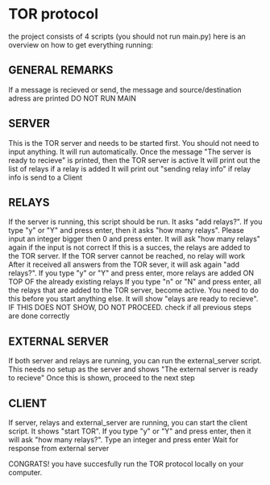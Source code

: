 
# TOR protocol

the project consists of 4 scripts (you should not run main.py) here is an overview on how to get everything running:

## GENERAL REMARKS
If a message is recieved or send, the message and source/destination adress are printed DO NOT RUN MAIN

## SERVER
This is the TOR server and needs to be started first. You should not need to input anything.
It will run automatically. Once the message "The server is ready to recieve" is printed, then the TOR server is active
It will print out the list of relays if a relay is added
It will print out "sending relay info" if relay info is send to a Client
	
## RELAYS
If the server is running, this script should be run. It asks "add relays?". 
If you type "y" or "Y" and press enter, then it asks "how many relays". Please input an integer bigger then 0 and press enter.
It will ask "how many relays" again if the input is not correct
If this is a succes, the relays are added to the TOR server. If the TOR server cannot be reached, no relay will work
After it received all answers from the TOR sever, it will ask again "add relays?".
If you type "y" or "Y" and press enter, more relays are added ON TOP OF the already existing relays
If you type "n" or "N" and press enter, all the relays that are added to the TOR server, become active. You need to do this before you start anything else.
It will show "elays are ready to recieve". IF THIS DOES NOT SHOW, DO NOT PROCEED. check if all previous steps are done correctly

## EXTERNAL SERVER 
If both server and relays are running, you can run the external_server script.
This needs no setup as the server and shows "The external server is ready to recieve"
Once this is shown, proceed to the next step
	
## CLIENT
If server, relays and external_server are running, you can start the client script.
It shows "start TOR". If you type "y" or "Y" and press enter, then it will ask "how many relays?".
Type an integer and press enter
Wait for response from external server

CONGRATS! you have succesfully run the TOR protocol locally on your computer.